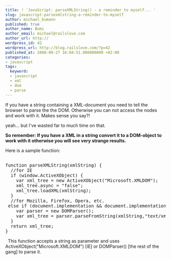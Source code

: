 ```yaml
---
title: ! 'JavaScript: parseXMLString() - a reminder to myself... '
slug: javascript-parsexmlstring-a-reminder-to-myself
author: michael_bumann
published: true
author_name: Bumi
author_email: michael@railslove.com
author_url: http://
wordpress_id: 42
wordpress_url: http://blog.railslove.com/?p=42
published_at: 2008-09-27 16:04:51.000000000 +02:00
categories:
- javascript
tags:
  keyword:
  - javascript
  - xml
  - dom
  - parse
---
```

If you have a string containing a XML-document you need to tell the browser to parse the the DOM. Otherwise you can not access the nodes and work with it. Makes sense you say?!

yeah... but I've wasted far to much time on that. 

<strong>So remember: If you have a XML in a string convert it to a DOM-object to work with it otherwise you will see very strange results.</strong>

Here is a sample function: 

<pre lang="Javascript">

function parseXMLString(xmlString) {
  //for IE
  if (window.ActiveXObject) {
    var xml_tree = new ActiveXObject("Microsoft.XMLDOM");
    xml_tree.async = "false";
    xml_tree.loadXML(xmlString);
  }
  //for Mozilla, Firefox, Opera, etc.
 else if (document.implementation && document.implementation.createDocument) {
    var parser = new DOMParser();
    var xml_tree = parser.parseFromString(xmlString,"text/xml");
  }
  return xml_tree;
}
</pre>
 
This function accepts a string as parameter and uses ActiveXObject("Microsoft.XMLDOM") [IE] or DOMParser() [the rest of the gang] to parse it.
